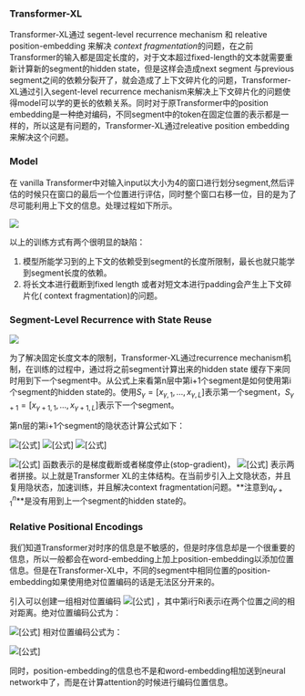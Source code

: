 ### Transformer-XL

Transformer-XL通过 segent-level recurrence mechanism 和 releative position-embedding 来解决 *context fragmentation*的问题，在之前Transformer的输入都是固定长度的，对于文本超过fixed-length的文本就需要重新计算新的segment的hidden state，但是这样会造成next segment 与previous segment之间的依赖分裂开了，就会造成了上下文碎片化的问题，Transformer-XL通过引入segent-level recurrence mechanism来解决上下文碎片化的问题使得model可以学的更长的依赖关系。同时对于原Transformer中的position embedding是一种绝对编码，不同segment中的token在固定位置的表示都是一样的，所以这是有问题的，Transformer-XL通过releative position embedding来解决这个问题。



### Model

在 vanilla Transformer中对输入input以大小为4的窗口进行划分segment,然后评估的时候只在窗口的最后一个位置进行评估，同时整个窗口右移一位，目的是为了尽可能利用上下文的信息。处理过程如下所示。

![](https://pic3.zhimg.com/80/v2-086a5ccc7f47316538a4979b0beb3526_hd.jpg)

以上的训练方式有两个很明显的缺陷：

1. 模型所能学习到的上下文的依赖受到segment的长度所限制，最长也就只能学到segment长度的依赖。
2. 将长文本进行截断到fixed length 或者对短文本进行padding会产生上下文碎片化( context fragmentation)的问题。

### Segment-Level Recurrence with State Reuse

![](https://pic2.zhimg.com/80/v2-a2f2843801970c600609488392877f0d_hd.jpg)

为了解决固定长度文本的限制，Transformer-XL通过recurrence mechanism机制，在训练的过程中，通过将之前segment计算出来的hidden state 缓存下来同时用到下一个segment中。从公式上来看第n层中第i+1个segment是如何使用第i个segment的hidden state的。使用$S_{\gamma}=[x_{\gamma,1},...,x_{\gamma,L}]$表示第一个segment，$S_{\gamma+1}=[x_{\gamma+1,1},...,x_{\gamma+1,L}]$表示下一个segment。

第n层的第i+1个segment的隐状态计算公式如下：

![[公式]](https://www.zhihu.com/equation?tex=%5Cwidetilde%7B%5Cmathbf%7Bh%7D%7D_%7B%5Ctau%2B1%7D%5E%7Bn-1%7D%3D%5Cleft%5B%5Cmathrm%7BSG%7D%5Cleft%28%5Cmathbf%7Bh%7D_%7B%5Ctau%7D%5E%7Bn-1%7D%5Cright%29+%5Ccirc+%5Cmathbf%7Bh%7D_%7B%5Ctau%2B1%7D%5E%7Bn-1%7D%5Cright%5D%5C%5C)
![[公式]](https://www.zhihu.com/equation?tex=%5Cmathbf%7Bq%7D_%7B%5Ctau%2B1%7D%5E%7Bn%7D%2C+%5Cmathbf%7Bk%7D_%7B%5Ctau%2B1%7D%5E%7Bn%7D%2C+%5Cmathbf%7Bv%7D_%7B%5Ctau%2B1%7D%5E%7Bn%7D%3D%5Cmathbf%7Bh%7D_%7B%5Ctau%2B1%7D%5E%7Bn-1%7D+%5Cmathbf%7BW%7D_%7Bq%7D%5E%7B%5Ctop%7D%2C+%5Ctilde%7B%5Cmathbf%7Bh%7D%7D_%7B%5Ctau%2B1%7D%5E%7Bn-1%7D+%5Cmathbf%7BW%7D_%7Bk%7D%5E%7B%5Ctop%7D%2C+%5Cwidetilde%7B%5Cmathbf%7Bh%7D%7D_%7B%5Ctau%2B1%7D%5E%7Bn-1%7D+%5Cmathbf%7BW%7D_%7Bv%7D%5E%7B%5Ctop%7D%5C%5C)
![[公式]](https://www.zhihu.com/equation?tex=%5Cmathbf%7Bh%7D_%7B%5Ctau%2B1%7D%5E%7Bn%7D%3D%5Ctext+%7B+Transformer-Layer+%7D%5Cleft%28%5Cmathbf%7Bq%7D_%7B%5Ctau%2B1%7D%5E%7Bn%7D%2C+%5Cmathbf%7Bk%7D_%7B%5Ctau%2B1%7D%5E%7Bn%7D%2C+%5Cmathbf%7Bv%7D_%7B%5Ctau%2B1%7D%5E%7Bn%7D%5Cright%29%5C%5C)

![[公式]](https://www.zhihu.com/equation?tex=SG%28%5Ccdot%29) 函数表示的是梯度截断或者梯度停止(stop-gradient)， ![[公式]](https://www.zhihu.com/equation?tex=%5Cleft%5B%5Cmathbf%7Bh%7D_%7Bu%7D+%5Ccirc+%5Cmathbf%7Bh%7D_%7Bv%7D%5Cright%5D) 表示两者拼接。以上就是Transformer XL的主体结构。在当前步引入上文隐状态，并且复用隐状态，加速训练，并且解决context fragmentation问题。**注意到$q_{\gamma+1}^n$**是没有用到上一个segment的hidden state的。



###  Relative Positional Encodings

我们知道Transformer对时序的信息是不敏感的，但是时序信息却是一个很重要的信息，所以一般都会在word-embedding上加上position-embedding以添加位置信息。但是在Transformer-XL中，不同的segment中相同位置的position-embedding如果使用绝对位置编码的话是无法区分开来的。

引入可以创建一组相对位置编码 ![[公式]](https://www.zhihu.com/equation?tex=%5Cmathbf%7BR%7D+%5Cin+%5Cmathbb%7BR%7D%5E%7BL_%7B%5Cmax+%7D+%5Ctimes+d%7D) ，其中第i行Ri表示i在两个位置之间的相对距离。绝对位置编码公式为：

![[公式]](https://www.zhihu.com/equation?tex=%5Cmathbf%7BA%7D_%7Bi%2C+j%7D%5E%7B%5Cmathrm%7Babs%7D%7D%3Dq_%7Bi%7D%5E%7B%5Ctop%7D+k_%7Bj%7D%3D%5Cunderbrace%7B%5Cmathbf%7BE%7D_%7Bx_%7Bi%7D%7D%5E%7B%5Ctop%7D+%5Cmathbf%7BW%7D_%7Bq%7D%5E%7B%5Ctop%7D+%5Cmathbf%7BW%7D_%7Bk%7D+%5Cmathbf%7BE%7D_%7Bx_%7Bj%7D%7D%7D_%7B%28a%29%7D%2B%5Cunderbrace%7B%5Cmathbf%7BE%7D_%7Bx_%7Bi%7D%7D%5E%7B%5Ctop%7D+%5Cmathbf%7BW%7D_%7Bq%7D%5E%7B%5Ctop%7D+%5Cmathbf%7BW%7D_%7Bk%7D+%5Cmathbf%7BU%7D_%7Bj%7D%7D_%7B%28b%29%7D%2B%5Cunderbrace%7B%5Cmathbf%7BU%7D_%7Bi%7D%5E%7B%5Ctop%7D+%5Cmathbf%7BW%7D_%7Bq%7D%5E%7B%5Ctop%7D+%5Cmathbf%7BW%7D_%7Bk%7D+%5Cmathbf%7BE%7D_%7Bx_%7Bj%7D%7D%7D_%7B%28c%29%7D%2B%5Cunderbrace%7B%5Cmathbf%7BU%7D_%7Bi%7D%5E%7B%5Ctop%7D+%5Cmathbf%7BW%7D_%7Bq%7D%5E%7B%5Ctop%7D+%5Cmathbf%7BW%7D_%7Bk%7D+%5Cmathbf%7BU%7D_%7Bj%7D%7D_%7B%28d%29%7D%5C%5C)
相对位置编码公式为：

![[公式]](https://www.zhihu.com/equation?tex=%5Cmathbf%7BA%7D_%7Bi%2C+j%7D%5E%7B%5Cmathrm%7Brel%7D%7D%3D%5Cunderbrace%7B%5Cmathbf%7BE%7D_%7Bx_%7Bi%7D%7D%5E%7B%5Ctop%7D+%5Cmathbf%7BW%7D_%7Bq%7D%5E%7B%5Ctop%7D+%5Cmathbf%7BW%7D_%7Bk%2C+E%7D+%5Cmathbf%7BE%7D_%7Bx_%7Bj%7D%7D%7D_%7B%28a%29%7D%2B%5Cunderbrace%7B%5Cmathbf%7BE%7D_%7Bx_%7Bi%7D%7D%5E%7B%5Ctop%7D+%5Cmathbf%7BW%7D_%7Bq%7D%5E%7B%5Ctop%7D+%5Cmathbf%7BW%7D_%7Bk%2C+R%7D+%5Cmathbf%7BR%7D_%7Bi-j%7D%7D_%7B%28b%29%7D%2B%5Cunderbrace%7Bu%5E%7B%5Ctop%7D+%5Cmathbf%7BW%7D_%7Bk%2C+E%7D+%5Cmathbf%7BE%7D_%7Bx_%7Bj%7D%7D%7D_%7B%28c%29%7D%2B%5Cunderbrace%7Bv%5E%7B%5Ctop%7D+%5Cmathbf%7BW%7D_%7Bk%2C+R%7D+%5Cmathbf%7BR%7D_%7Bi-j%7D%7D_%7B%28d%29%7D%5C%5C)

同时，position-embedding的信息也不是和word-embedding相加送到neural network中了，而是在计算attention的时候进行编码位置信息。